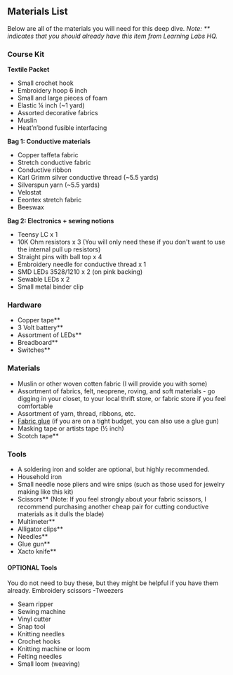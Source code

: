## Materials List
Below are all of the materials you will need for this deep dive. 
*Note: ** indicates that you should already have this item from Learning Labs HQ.*

### Course Kit
**Textile Packet**
- Small crochet hook
- Embroidery hoop 6 inch
- Small and large pieces of foam
- Elastic ¼ inch (~1 yard)
- Assorted decorative fabrics
- Muslin
- Heat’n’bond fusible interfacing

**Bag 1: Conductive materials**
- Copper taffeta fabric 
- Stretch conductive fabric 
- Conductive ribbon
- Karl Grimm silver conductive thread (~5.5 yards)
- Silverspun yarn (~5.5 yards)
- Velostat
- Eeontex stretch fabric
- Beeswax

**Bag 2: Electronics + sewing notions**
- Teensy LC x 1
- 10K Ohm resistors x 3 (You will only need these if you don't want to use the internal pull up resistors)
- Straight pins with ball top x 4
- Embroidery needle for conductive thread x 1
- SMD LEDs 3528/1210 x 2 (on pink backing)
- Sewable LEDs x 2
- Small metal binder clip


### Hardware
- Copper tape** 
- 3 Volt battery**
- Assortment of LEDs**
- Breadboard**
- Switches**

### Materials
- Muslin or other woven cotten fabric (I will provide you with some)
- Assortment of fabrics, felt, neoprene, roving, and soft materials - go digging in your closet, to your local thrift store, or fabric store if you feel comfortable
- Assortment of yarn, thread, ribbons, etc.
- [Fabric glue](https://www.amazon.com/Aleenes-15592-FLEXABLE-Stretchable-Multicolor/dp/B003W0HBLQ/ref=sr_1_34?dchild=1&keywords=fabric+glue&qid=1614458417&sr=8-34) (if you are on a tight budget, you can also use a glue gun)
- Masking tape or artists tape (½ inch)
- Scotch tape**

### Tools
- A soldering iron and solder are optional, but highly recommended.
- Household iron 
- Small needle nose pliers and wire snips (such as those used for jewelry making like this kit)
- Scissors** (Note: If you feel strongly about your fabric scissors, I recommend purchasing another cheap pair for cutting conductive materials as it dulls the blade)
- Multimeter**
- Alligator clips**
- Needles**
- Glue gun**
- Xacto knife**

#### OPTIONAL Tools
You do not need to buy these, but they might be helpful if you have them already.
Embroidery scissors
-Tweezers 
- Seam ripper 
- Sewing machine
- Vinyl cutter
- Snap tool
- Knitting needles
- Crochet hooks
- Knitting machine or loom
- Felting needles
- Small loom (weaving)
